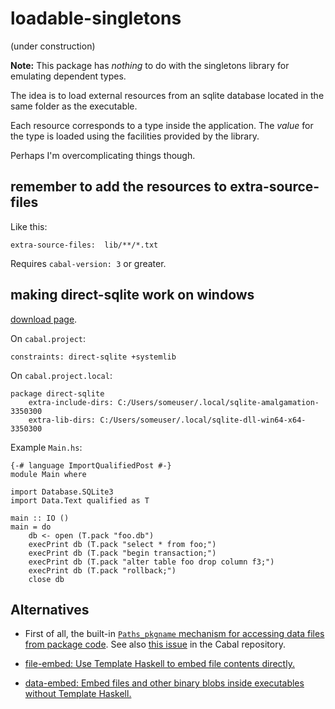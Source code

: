 # loadable-singletons

(under construction)

**Note:** This package has *nothing* to do with the singletons library for emulating dependent types.

The idea is to load external resources from an sqlite database located in the
same folder as the executable.

Each resource corresponds to a type inside the application. The *value* for the
type is loaded using the facilities provided by the library.

Perhaps I'm overcomplicating things though.

## remember to add the resources to extra-source-files

Like this:

    extra-source-files:  lib/**/*.txt

Requires `cabal-version: 3` or greater.

## making direct-sqlite work on windows

[download page](https://www.sqlite.org/download.html).

On `cabal.project`:

    constraints: direct-sqlite +systemlib

On `cabal.project.local`:

    package direct-sqlite
        extra-include-dirs: C:/Users/someuser/.local/sqlite-amalgamation-3350300
        extra-lib-dirs: C:/Users/someuser/.local/sqlite-dll-win64-x64-3350300

Example `Main.hs`:

    {-# language ImportQualifiedPost #-}
    module Main where

    import Database.SQLite3
    import Data.Text qualified as T

    main :: IO ()
    main = do
        db <- open (T.pack "foo.db")
        execPrint db (T.pack "select * from foo;")
        execPrint db (T.pack "begin transaction;")
        execPrint db (T.pack "alter table foo drop column f3;")
        execPrint db (T.pack "rollback;")
        close db

## Alternatives

- First of all, the built-in [`Paths_pkgname` mechanism for accessing data files from package code](https://cabal.readthedocs.io/en/3.4/cabal-package.html?highlight=getDataFileName%20#accessing-data-files-from-package-code). See also [this issue](https://github.com/haskell/cabal/issues/6096) in the Cabal repository.

- [file-embed: Use Template Haskell to embed file contents directly.](https://hackage.haskell.org/package/file-embed)

- [data-embed: Embed files and other binary blobs inside executables without Template Haskell.](https://hackage.haskell.org/package/data-embed)

